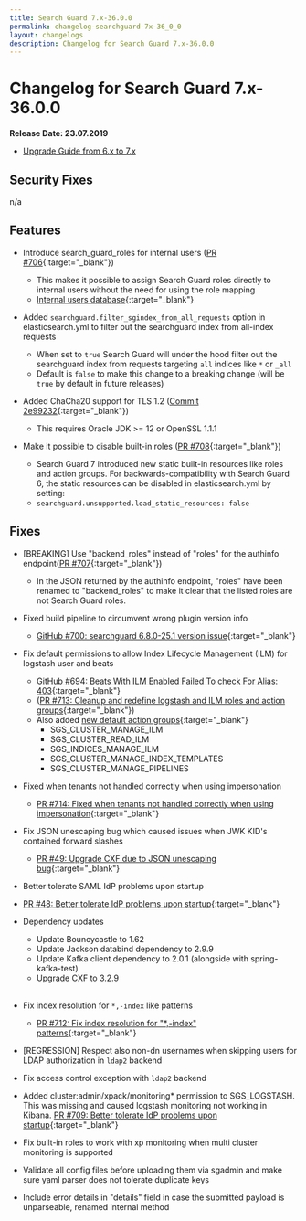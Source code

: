 ```yaml
---
title: Search Guard 7.x-36.0.0
permalink: changelog-searchguard-7x-36_0_0
layout: changelogs
description: Changelog for Search Guard 7.x-36.0.0
---
```

<!--- Copyright 2020 floragunn GmbH -->

# Changelog for Search Guard 7.x-36.0.0

**Release Date: 23.07.2019**

* [Upgrade Guide from 6.x to 7.x](sg-upgrade-6-7)

## Security Fixes 

n/a

## Features

* Introduce search\_guard\_roles for internal users ([PR #706](https://github.com/floragunncom/search-guard/pull/706){:target="_blank"})
  * This makes it possible to assign Search Guard roles directly to internal users without the need for using the role mapping
  * [Internal users database](internal-users-database){:target="_blank"}

* Added `searchguard.filter_sgindex_from_all_requests` option in elasticsearch.yml to filter out the searchguard index from all-index requests
  * When set to `true` Search Guard will under the hood filter out the searchguard index from requests targeting `all` indices like `*` or `_all` 
  * Default is `false` to make this change to a breaking change (will be `true` by default in future releases)

* Added ChaCha20 support for TLS 1.2 ([Commit 2e99232](https://github.com/floragunncom/search-guard/commit/2e99232e5ff45d5537c37c709636956a1ec4d7a8){:target="_blank"})
  * This requires Oracle JDK >= 12 or OpenSSL 1.1.1

* Make it possible to disable built-in roles ([PR #708](https://github.com/floragunncom/search-guard/pull/708){:target="_blank"})
  * Search Guard 7 introduced new static built-in resources like roles and action groups. For backwards-compatibility with Search Guard 6, the static resources can be disabled in elasticsearch.yml by setting:
  * `searchguard.unsupported.load_static_resources: false`
  
## Fixes

* [BREAKING] Use "backend_roles" instead of "roles" for the authinfo  endpoint([PR #707](https://github.com/floragunncom/search-guard/pull/707){:target="_blank"})
  * In the JSON returned by the authinfo endpoint, "roles" have been renamed to "backend_roles" to make it clear that the listed roles are not Search Guard roles.

* Fixed build pipeline to circumvent wrong plugin version info 
  * [GitHub #700: searchguard 6.8.0-25.1 version issue](https://github.com/floragunncom/search-guard/issues/700){:target="_blank"}

* Fix default permissions to allow Index Lifecycle Management (ILM) for logstash user and beats 
  * [GitHub #694: Beats With ILM Enabled Failed To check For Alias: 403](https://github.com/floragunncom/search-guard/issues/694){:target="_blank"} 
  * ([PR #713: Cleanup and redefine logstash and ILM roles and action groups](https://github.com/floragunncom/search-guard/pull/713){:target="_blank"})
  * Also added [new default action groups](action-groups){:target="_blank"} 
     * SGS_CLUSTER\_MANAGE\_ILM
     * SGS_CLUSTER\_READ\_ILM
     * SGS_INDICES\_MANAGE\_ILM
     * SGS_CLUSTER\_MANAGE\_INDEX\_TEMPLATES
     * SGS_CLUSTER\_MANAGE\_PIPELINES

* Fixed when tenants not handled correctly when using impersonation 
  * [PR #714: Fixed when tenants not handled correctly when using impersonation](https://github.com/floragunncom/search-guard/pull/714){:target="_blank"}

* Fix JSON unescaping bug which caused issues when JWK KID's contained forward slashes 
  * [PR #49: Upgrade CXF due to JSON unescaping bug](https://github.com/floragunncom/search-guard-enterprise-modules/pull/49){:target="_blank"}

* Better tolerate SAML IdP problems upon startup 
*   [PR #48: Better tolerate IdP problems upon startup](https://github.com/floragunncom/search-guard-enterprise-modules/pull/48){:target="_blank"}

* Dependency updates
  * Update Bouncycastle to 1.62
  * Update Jackson databind dependency to 2.9.9
  * Update Kafka client dependency to 2.0.1 (alongside with spring-kafka-test)
  * Upgrade CXF to 3.2.9
<br/><br/>

* Fix index resolution for `*,-index` like patterns 
  * [PR #712: Fix index resolution for "*,-index" patterns](https://github.com/floragunncom/search-guard/pull/712){:target="_blank"}

* [REGRESSION] Respect also non-dn usernames when skipping users for LDAP authorization in `ldap2` backend

* Fix access control exception with `ldap2` backend 

* Added cluster:admin/xpack/monitoring* permission to SGS_LOGSTASH. This was missing and caused logstash monitoring not working in Kibana. [PR #709: Better tolerate IdP problems upon startup](https://github.com/floragunncom/search-guard/pull/709){:target="_blank"}

* Fix built-in roles to work with xp monitoring when multi cluster monitoring is supported

* Validate all config files before uploading them via sgadmin and make sure yaml parser does not tolerate duplicate keys

* Include error details in "details" field in case the submitted payload is unparseable, renamed internal method



